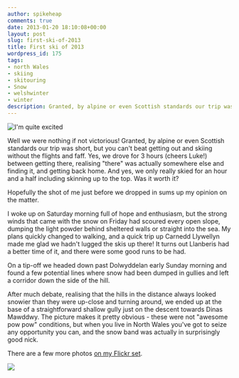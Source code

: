 ```yaml
---
author: spikeheap
comments: true
date: 2013-01-20 18:10:08+00:00
layout: post
slug: first-ski-of-2013
title: First ski of 2013
wordpress_id: 175
tags:
- north Wales
- skiing
- skitouring
- Snow
- welshwinter
- winter
description: Granted, by alpine or even Scottish standards our trip was short, but you can't beat getting out and skiing without the flights and faff
---
```


![I'm quite excited](http://ryanbrooks.files.wordpress.com/2013/01/img_2431.jpg?w=450)

Well we were nothing if not victorious! Granted, by alpine or even Scottish standards our trip was short, but you can't beat getting out and skiing without the flights and faff. Yes, we drove for 3 hours (cheers Luke!) between getting there, realising "there" was actually somewhere else and finding it, and getting back home. And yes, we only really skied for an hour and a half including skinning up to the top. Was it worth it?

Hopefully the shot of me just before we dropped in sums up my opinion on the matter.

I woke up on Saturday morning full of hope and enthusiasm, but the strong winds that came with the snow on Friday had scoured every open slope, dumping the light powder behind sheltered walls or straight into the sea. My plans quickly changed to walking, and a quick trip up Carnedd Llywellyn made me glad we hadn't lugged the skis up there! It turns out Llanberis had a better time of it, and there were some good runs to be had.

On a tip-off we headed down past Dolwyddelan early Sunday morning and found a few potential lines where snow had been dumped in gullies and left a corridor down the side of the hill.

After much debate, realising that the hills in the distance always looked snowier than they were up-close and turning around, we ended up at the base of a straightforward shallow gully just on the descent towards Dinas Mawddwy. The picture makes it pretty obvious - these were not "awesome pow pow" conditions, but when you live in North Wales you've got to seize any opportunity you can, and the snow band was actually in surprisingly good nick.

There are a few more photos [on my Flickr set](http://www.flickr.com/photos/spikeheap/sets/72157632570675874/).[
](http://www.flickr.com/photos/spikeheap/8399317276/)

[![](http://ryanbrooks.files.wordpress.com/2013/01/img_2425.jpg)](http://ryanbrooks.files.wordpress.com/2013/01/img_2425.jpg)
